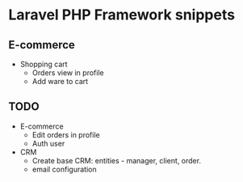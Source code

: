 # Laravel PHP Framework snippets

## E-commerce
* Shopping cart
    - Orders view in profile
    - Add ware to cart
    
    
## TODO
* E-commerce 
    - Edit orders in profile
    - Auth user
* CRM
    - Create base CRM: entities - manager, client, order.
    - email configuration